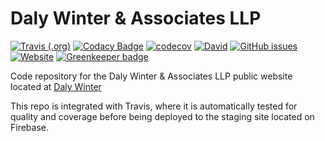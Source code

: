 # Daly Winter & Associates LLP

[![Travis (.org)](https://img.shields.io/travis/codemastermick/dalywinter-v2.svg)](https://travis-ci.org/codemastermick/dalywinter-v2)
[![Codacy Badge](https://api.codacy.com/project/badge/Grade/416ae7ab519647198f2ad3cdb2a76e86)](https://www.codacy.com/app/codemastermick/dalywinter-v2?utm_source=github.com&utm_medium=referral&utm_content=codemastermick/dalywinter-v2&utm_campaign=Badge_Grade)
[![codecov](https://codecov.io/gh/codemastermick/dalywinter-v2/branch/master/graph/badge.svg)](https://codecov.io/gh/codemastermick/dalywinter-v2)
[![David](https://img.shields.io/david/codemastermick/dalywinter-v2.svg)](https://david-dm.org/codemastermick/dalywinter-v2)
[![GitHub issues](https://img.shields.io/github/issues/codemastermick/dalywinter-v2.svg)](https://github.com/codemastermick/dalywinter-v2/issues)
[![Website](https://img.shields.io/website/http/dalywinter.com.svg?down_color=red&down_message=offline&up_color=green&up_message=online)](http://dalywinter.com) [![Greenkeeper badge](https://badges.greenkeeper.io/codemastermick/dalywinter-v2.svg)](https://greenkeeper.io/)

Code repository for the Daly Winter & Associates LLP public website located at [Daly Winter](https://dalywinter.com)

This repo is integrated with Travis, where it is automatically tested for quality and coverage before being deployed to the staging site located on Firebase.
